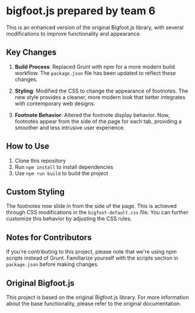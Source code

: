 # bigfoot.js prepared by team 6

This is an enhanced version of the original Bigfoot.js library, with several modifications to improve functionality and appearance.

## Key Changes

1. **Build Process**: Replaced Grunt with npm for a more modern build workflow. The `package.json` file has been updated to reflect these changes.

2. **Styling**: Modified the CSS to change the appearance of footnotes. The new style provides a cleaner, more modern look that better integrates with contemporary web designs.

3. **Footnote Behavior**: Altered the footnote display behavior. Now, footnotes appear from the side of the page for each tab, providing a smoother and less intrusive user experience.

## How to Use

1. Clone this repository
2. Run `npm install` to install dependencies
3. Use `npm run build` to build the project

## Custom Styling

The footnotes now slide in from the side of the page. This is achieved through CSS modifications in the `bigfoot-default.css` file. You can further customize this behavior by adjusting the CSS rules.

## Notes for Contributors

If you're contributing to this project, please note that we're using npm scripts instead of Grunt. Familiarize yourself with the scripts section in `package.json` before making changes.

## Original Bigfoot.js

This project is based on the original Bigfoot.js library. For more information about the base functionality, please refer to the original documentation.
